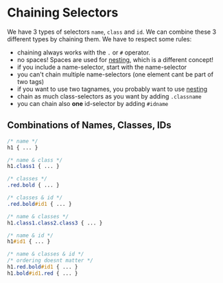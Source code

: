 # Chaining Selectors

We have 3 types of selectors `name`, `class` and `id`. We can combine these 3 different types by chaining them. We have to respect some rules:
- chaining always works with the `.` or `#` operator. 
- no spaces! Spaces are used for [nesting](css_structure_nesting.md), which is a different concept!
- if you include a name-selector, start with the name-selector
- you can't chain multiple name-selectors (one element cant be part of two tags)
- if you want to use two tagnames, you probably want to use [nesting](css_structure_nesting.md)
- chain as much class-selectors as you want by adding `.classname`
- you can chain also **one** id-selector by adding `#idname`

## Combinations of Names, Classes, IDs

```css
/* name */
h1 { ... }

/* name & class */
h1.class1 { ... }

/* classes */
.red.bold { ... }

/* classes & id */
.red.bold#id1 { ... }

/* name & classes */
h1.class1.class2.class3 { ... }

/* name & id */
h1#id1 { ... }

/* name & classes & id */
/* ordering doesnt matter */
h1.red.bold#id1 { ... }
h1.bold#id1.red { ... }   
```


